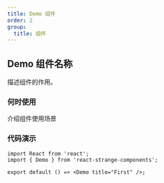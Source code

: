 ```yaml
---
title: Demo 组件
order: 2
group:
  title: 组件
---
```


## Demo 组件名称

描述组件的作用。

### 何时使用

介绍组件使用场景

### 代码演示

```tsx
import React from 'react';
import { Demo } from 'react-strange-components';

export default () => <Demo title="First" />;
```

<!-- 自动生成API表格 -->

<API id="Demo"></API>
